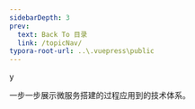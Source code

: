 ```yaml
---
sidebarDepth: 3
prev:
  text: Back To 目录
  link: /topicNav/
typora-root-url: ..\.vuepress\public
---
```






y





一步一步展示微服务搭建的过程应用到的技术体系。
